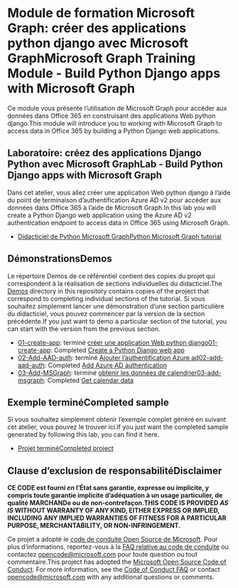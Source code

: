 # <a name="microsoft-graph-training-module---build-python-django-apps-with-microsoft-graph"></a><span data-ttu-id="0083b-101">Module de formation Microsoft Graph: créer des applications python django avec Microsoft Graph</span><span class="sxs-lookup"><span data-stu-id="0083b-101">Microsoft Graph Training Module - Build Python Django apps with Microsoft Graph</span></span>

<span data-ttu-id="0083b-102">Ce module vous présente l’utilisation de Microsoft Graph pour accéder aux données dans Office 365 en construisant des applications Web python django.</span><span class="sxs-lookup"><span data-stu-id="0083b-102">This module will introduce you to working with Microsoft Graph to access data in Office 365 by building a Python Django web applications.</span></span>

## <a name="lab---build-python-django-apps-with-microsoft-graph"></a><span data-ttu-id="0083b-103">Laboratoire: créez des applications Django Python avec Microsoft Graph</span><span class="sxs-lookup"><span data-stu-id="0083b-103">Lab - Build Python Django apps with Microsoft Graph</span></span>

<span data-ttu-id="0083b-104">Dans cet atelier, vous allez créer une application Web python django à l’aide du point de terminaison d’authentification Azure AD v2 pour accéder aux données dans Office 365 à l’aide de Microsoft Graph.</span><span class="sxs-lookup"><span data-stu-id="0083b-104">In this lab you will create a Python Django web application using the Azure AD v2 authentication endpoint to access data in Office 365 using Microsoft Graph.</span></span>

- [<span data-ttu-id="0083b-105">Didacticiel de Python Microsoft Graph</span><span class="sxs-lookup"><span data-stu-id="0083b-105">Python Microsoft Graph tutorial</span></span>](https://docs.microsoft.com/graph/training/python-tutorial)

## <a name="demos"></a><span data-ttu-id="0083b-106">Démonstrations</span><span class="sxs-lookup"><span data-stu-id="0083b-106">Demos</span></span>

<span data-ttu-id="0083b-107">Le [](./Demos) répertoire Demos de ce référentiel contient des copies du projet qui correspondent à la réalisation de sections individuelles du didacticiel.</span><span class="sxs-lookup"><span data-stu-id="0083b-107">The [Demos](./Demos) directory in this repository contains copies of the project that correspond to completing individual sections of the tutorial.</span></span> <span data-ttu-id="0083b-108">Si vous souhaitez simplement lancer une démonstration d’une section particulière du didacticiel, vous pouvez commencer par la version de la section précédente.</span><span class="sxs-lookup"><span data-stu-id="0083b-108">If you just want to demo a particular section of the tutorial, you can start with the version from the previous section.</span></span>

- <span data-ttu-id="0083b-109">[01-create-app](Demos/01-create-app): terminé [créer une application Web python django](https://docs.microsoft.com/graph/training/python-tutorial?tutorial-step=1)</span><span class="sxs-lookup"><span data-stu-id="0083b-109">[01-create-app](Demos/01-create-app): Completed [Create a Python Django web app](https://docs.microsoft.com/graph/training/python-tutorial?tutorial-step=1)</span></span>
- <span data-ttu-id="0083b-110">[02-Add-AAD-auth](Demos/02-add-aad-auth): terminé [Ajouter l’authentification Azure ad](https://docs.microsoft.com/graph/training/python-tutorial?tutorial-step=3)</span><span class="sxs-lookup"><span data-stu-id="0083b-110">[02-add-aad-auth](Demos/02-add-aad-auth): Completed [Add Azure AD authentication](https://docs.microsoft.com/graph/training/python-tutorial?tutorial-step=3)</span></span>
- <span data-ttu-id="0083b-111">[03-Add-MSGraph](Demos/03-add-msgraph): terminé [obtenir les données de calendrier](https://docs.microsoft.com/graph/training/python-tutorial?tutorial-step=4)</span><span class="sxs-lookup"><span data-stu-id="0083b-111">[03-add-msgraph](Demos/03-add-msgraph): Completed [Get calendar data](https://docs.microsoft.com/graph/training/python-tutorial?tutorial-step=4)</span></span>

## <a name="completed-sample"></a><span data-ttu-id="0083b-112">Exemple terminé</span><span class="sxs-lookup"><span data-stu-id="0083b-112">Completed sample</span></span>

<span data-ttu-id="0083b-113">Si vous souhaitez simplement obtenir l’exemple complet généré en suivant cet atelier, vous pouvez le trouver ici.</span><span class="sxs-lookup"><span data-stu-id="0083b-113">If you just want the completed sample generated by following this lab, you can find it here.</span></span>

- [<span data-ttu-id="0083b-114">Projet terminé</span><span class="sxs-lookup"><span data-stu-id="0083b-114">Completed project</span></span>](Demos/03-add-msgraph)

## <a name="disclaimer"></a><span data-ttu-id="0083b-115">Clause d’exclusion de responsabilité</span><span class="sxs-lookup"><span data-stu-id="0083b-115">Disclaimer</span></span>

<span data-ttu-id="0083b-116">**CE CODE est fourni *en* l’État sans garantie, expresse ou implicite, y compris toute garantie implicite d’adéquation à un usage particulier, de qualité MARCHANDe ou de non-contrefaçon.**</span><span class="sxs-lookup"><span data-stu-id="0083b-116">**THIS CODE IS PROVIDED *AS IS* WITHOUT WARRANTY OF ANY KIND, EITHER EXPRESS OR IMPLIED, INCLUDING ANY IMPLIED WARRANTIES OF FITNESS FOR A PARTICULAR PURPOSE, MERCHANTABILITY, OR NON-INFRINGEMENT.**</span></span>

<span data-ttu-id="0083b-p102">Ce projet a adopté le [code de conduite Open Source de Microsoft](https://opensource.microsoft.com/codeofconduct/). Pour plus d’informations, reportez-vous à la [FAQ relative au code de conduite](https://opensource.microsoft.com/codeofconduct/faq/) ou contactez [opencode@microsoft.com](mailto:opencode@microsoft.com) pour toute question ou tout commentaire.</span><span class="sxs-lookup"><span data-stu-id="0083b-p102">This project has adopted the [Microsoft Open Source Code of Conduct](https://opensource.microsoft.com/codeofconduct/). For more information, see the [Code of Conduct FAQ](https://opensource.microsoft.com/codeofconduct/faq/) or contact [opencode@microsoft.com](mailto:opencode@microsoft.com) with any additional questions or comments.</span></span>
